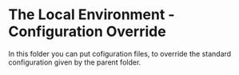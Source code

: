 # The Local Environment - Configuration Override

In this folder you can put cofiguration files, to override the standard configuration given by the parent folder.
